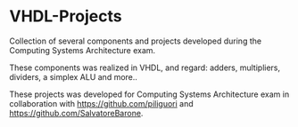 # VHDL-Projects
Collection of several components and projects developed during the Computing Systems Architecture exam. 

These components was realized in VHDL, and regard: adders, multipliers, dividers, a simplex ALU and more.. 

These projects was developed for Computing Systems Architecture exam in collaboration with https://github.com/piliguori and https://github.com/SalvatoreBarone.
